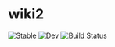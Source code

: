 # wiki2

[![Stable](https://img.shields.io/badge/docs-stable-blue.svg)](https://liuxu89.github.io/wiki2.jl/stable)
[![Dev](https://img.shields.io/badge/docs-dev-blue.svg)](https://liuxu89.github.io/wiki2.jl/dev)
[![Build Status](https://github.com/liuxu89/wiki2.jl/actions/workflows/CI.yml/badge.svg?branch=main)](https://github.com/liuxu89/wiki2.jl/actions/workflows/CI.yml?query=branch%3Amain)
